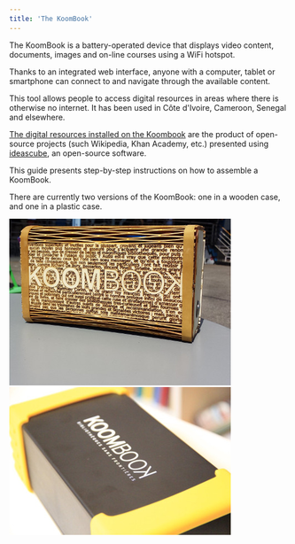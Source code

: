 ```yaml
---
title: 'The KoomBook'
---
```


The KoomBook is a battery-operated device that displays video content, documents, images and on-line courses using a WiFi hotspot.

Thanks to an integrated web interface, anyone with a computer, tablet or smartphone can connect to and navigate through the available content.

This tool allows people to access digital resources in areas where there is otherwise no internet. It has been used in Côte d'Ivoire, Cameroon, Senegal and elsewhere.

[The digital resources installed on the Koombook](https://github.com/ideascube/ansiblecube) are the product of open-source projects (such Wikipedia, Khan Academy, etc.) presented using [ideascube](https://github.com/ideascube/ideascube), an open-source software.

This guide presents step-by-step instructions on how to assemble a KoomBook.

There are currently two versions of the KoomBook: one in a wooden case, and one in a plastic case.

![](IMG_20160521_154615.jpg) ![](_MG_3187.JPG)